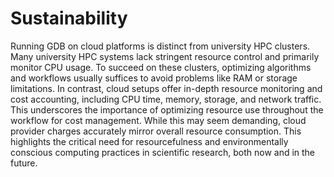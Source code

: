 # Sustainability

Running GDB on cloud platforms is distinct from university HPC clusters. Many university HPC systems lack stringent resource control and primarily monitor CPU usage. To succeed on these clusters, optimizing algorithms and workflows usually suffices to avoid problems like RAM or storage limitations. In contrast, cloud setups offer in-depth resource monitoring and cost accounting, including CPU time, memory, storage, and network traffic. This underscores the importance of optimizing resource use throughout the workflow for cost management. While this may seem demanding, cloud provider charges accurately mirror overall resource consumption. This highlights the critical need for resourcefulness and environmentally conscious computing practices in scientific research, both now and in the future.
